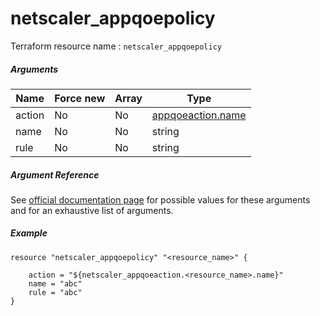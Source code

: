 # netscaler_appqoepolicy

Terraform resource name : ```netscaler_appqoepolicy```

##### Arguments

| Name | Force new | Array | Type |
|----|----|----|----|
|action|No|No|[appqoeaction.name](/doc/resources/appqoeaction.md)|
|name|No|No|string|
|rule|No|No|string|

##### Argument Reference

See [official documentation page](https://developer-docs.citrix.com/projects/netscaler-nitro-api/en/11.0/configuration/appqoe/appqoepolicy/appqoepolicy/) for possible values for these arguments and for an exhaustive list of arguments.

##### Example

```
resource "netscaler_appqoepolicy" "<resource_name>" {

    action = "${netscaler_appqoeaction.<resource_name>.name}"
    name = "abc"
    rule = "abc"
}
```

